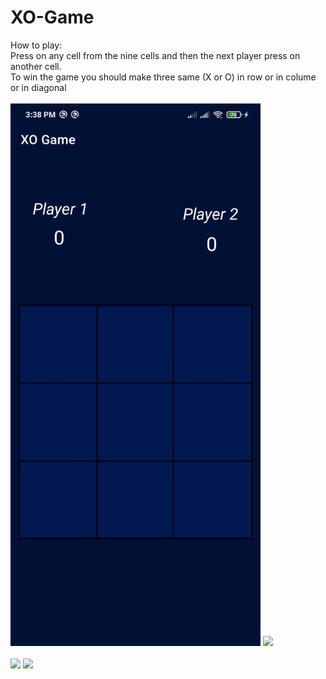 # XO-Game
How to play:
<br>
Press on any cell from the nine cells and then the next player press on another cell.<br>
To win the game you should make three same (X or O) in row or in colume or in diagonal
<br><br>
<img src="Screenshot/Screenshot_2023-05-17-15-38-18-559_com.example.xogame.jpg"  width="400" >
<img src="327854200_603316954960910_8476040175144927743_n.jpg" width="400" >
<br><br>
<img src="326384766_890429225493155_3801521412434058332_n.jpg" width="400" >
<img src="325821899_1612541715843465_8038621379749849397_n.jpg" width="400" >
